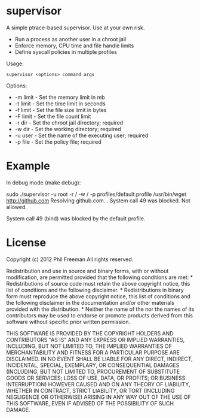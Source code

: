 supervisor
==========

A simple ptrace-based supervisor. Use at your own risk.

- Run a process as another user in a chroot jail
- Enforce memory, CPU time and file handle limits
- Define syscall policies in multiple profiles

Usage:

    supervisor <options> command args

Options:

- -m limit - Set the memory limit in mb
- -t limit - Set the time limit in seconds
- -f limit - Set the file size limit in bytes
- -F limit - Set the file count limit
- -r dir - Set the chroot jail directory; required
- -w dir - Set the working directory; required
- -u user - Set the name of the executing user; required
- -p file - Set the policy file; required

Example
=======

In debug mode (make debug):

sudo ./supervisor -u root -r / -w / -p profiles/default.profile /usr/bin/wget http://github.com
Resolving github.com... System call 49 was blocked.
Not allowed.

System call 49 (bind) was blocked by the default profile.

License
=======

Copyright (c) 2012 Phil Freeman
All rights reserved.

Redistribution and use in source and binary forms, with or without
modification, are permitted provided that the following conditions are met:
    * Redistributions of source code must retain the above copyright
      notice, this list of conditions and the following disclaimer.
    * Redistributions in binary form must reproduce the above copyright
      notice, this list of conditions and the following disclaimer in the
      documentation and/or other materials provided with the distribution.
    * Neither the name of the <organization> nor the
      names of its contributors may be used to endorse or promote products
      derived from this software without specific prior written permission.

THIS SOFTWARE IS PROVIDED BY THE COPYRIGHT HOLDERS AND CONTRIBUTORS "AS IS" AND
ANY EXPRESS OR IMPLIED WARRANTIES, INCLUDING, BUT NOT LIMITED TO, THE IMPLIED
WARRANTIES OF MERCHANTABILITY AND FITNESS FOR A PARTICULAR PURPOSE ARE
DISCLAIMED. IN NO EVENT SHALL <COPYRIGHT HOLDER> BE LIABLE FOR ANY
DIRECT, INDIRECT, INCIDENTAL, SPECIAL, EXEMPLARY, OR CONSEQUENTIAL DAMAGES
(INCLUDING, BUT NOT LIMITED TO, PROCUREMENT OF SUBSTITUTE GOODS OR SERVICES;
LOSS OF USE, DATA, OR PROFITS; OR BUSINESS INTERRUPTION) HOWEVER CAUSED AND
ON ANY THEORY OF LIABILITY, WHETHER IN CONTRACT, STRICT LIABILITY, OR TORT
(INCLUDING NEGLIGENCE OR OTHERWISE) ARISING IN ANY WAY OUT OF THE USE OF THIS
SOFTWARE, EVEN IF ADVISED OF THE POSSIBILITY OF SUCH DAMAGE.
